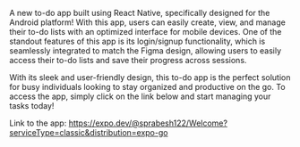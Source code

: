 A new to-do app built using React Native, specifically designed for the Android platform! With this app, users can easily create, view, and manage their to-do lists with an optimized interface for mobile devices. One of the standout features of this app is its login/signup functionality, which is seamlessly integrated to match the Figma design, allowing users to easily access their to-do lists and save their progress across sessions.

With its sleek and user-friendly design, this to-do app is the perfect solution for busy individuals looking to stay organized and productive on the go. To access the app, simply click on the link below and start managing your tasks today!

Link to the app: https://expo.dev/@sprabesh122/Welcome?serviceType=classic&distribution=expo-go
